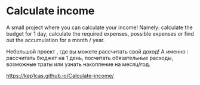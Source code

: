 # Calculate income
A small project where you can calculate your income!
Namely: calculate the budget for 1 day, calculate the required expenses, 
possible expenses or find out the accumulation for a month / year.

Небольшой проект , где вы можете рассчитать свой доход!
А именно :  рассчитать бюджет на 1 день,  посчитать обязательные расходы,
возможные траты или узнать накопление на месяц/год.


https://kep1cas.github.io/Calculate-income/
